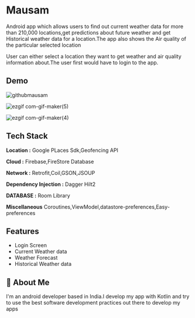 
# Mausam

 Android app which allows users to find out current weather data for more than
 210,000 locations,get predictions about future weather and get Historical weather 
 data for a location.The app also shows the Air quality of the particular selected location
 
 User can either select a location they want to get weather and air quality information
about.The user first would have to login to the app.


## Demo


![githubmausam](https://user-images.githubusercontent.com/77728555/215290086-63ab23cb-1f86-4c30-9bd9-9530b092a657.png)


![ezgif com-gif-maker(5)](https://user-images.githubusercontent.com/77728555/215314349-c9b57a49-6319-4c39-b776-39ecbea79d4a.gif)



![ezgif com-gif-maker(4)](https://user-images.githubusercontent.com/77728555/213926437-b8e32ef5-0f5e-4a0a-8fcc-b8548951b912.gif)



## Tech Stack

**Location :** Google PLaces Sdk,Geofencing API

**Cloud :** Firebase,FireStore Database

**Network :** Retrofit,Coil,GSON,JSOUP

**Dependency Injection :** Dagger Hilt2

**DATABASE :**  Room Library


**Miscellaneous** Coroutines,ViewModel,datastore-preferences,Easy-preferences



## Features

- Login Screen
- Current Weather data
- Weather Forecast
- Historical Weather data



## 🚀 About Me
I'm an android developer based in India.I develop my app with Kotlin and try to use the best software development practices out there to develop my apps




